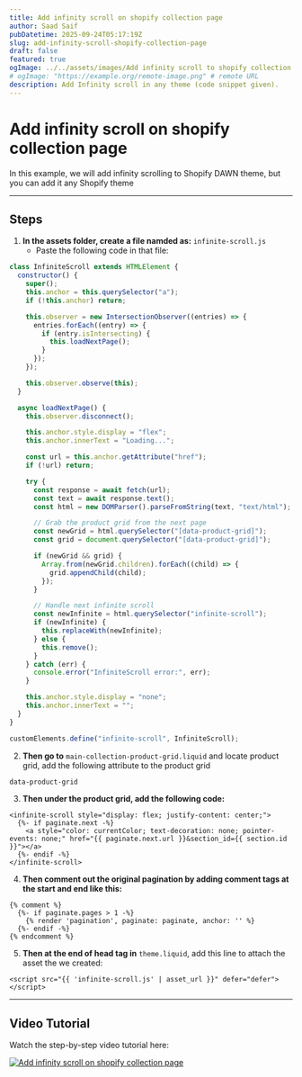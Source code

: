 ```yaml
---
title: Add infinity scroll on shopify collection page
author: Saad Saif
pubDatetime: 2025-09-24T05:17:19Z
slug: add-infinity-scroll-shopify-collection-page
draft: false
featured: true
ogImage: ../../assets/images/Add infinity scroll to shopify collection page.png # src/assets/images/example.png
# ogImage: "https://example.org/remote-image.png" # remote URL
description: Add Infinity scroll in any theme (code snippet given).
---
```


# Add infinity scroll on shopify collection page

In this example, we will add infinity scrolling to Shopify DAWN theme, but you can add it any Shopify theme

---

## Steps

1. **In the assets folder, create a file namded as:** `infinite-scroll.js`
   - Paste the following code in that file:

```javascript
class InfiniteScroll extends HTMLElement {
  constructor() {
    super();
    this.anchor = this.querySelector("a");
    if (!this.anchor) return;

    this.observer = new IntersectionObserver((entries) => {
      entries.forEach((entry) => {
        if (entry.isIntersecting) {
          this.loadNextPage();
        }
      });
    });

    this.observer.observe(this);
  }

  async loadNextPage() {
    this.observer.disconnect();

    this.anchor.style.display = "flex";
    this.anchor.innerText = "Loading...";

    const url = this.anchor.getAttribute("href");
    if (!url) return;

    try {
      const response = await fetch(url);
      const text = await response.text();
      const html = new DOMParser().parseFromString(text, "text/html");

      // Grab the product grid from the next page
      const newGrid = html.querySelector("[data-product-grid]");
      const grid = document.querySelector("[data-product-grid]");

      if (newGrid && grid) {
        Array.from(newGrid.children).forEach((child) => {
          grid.appendChild(child);
        });
      }

      // Handle next infinite scroll
      const newInfinite = html.querySelector("infinite-scroll");
      if (newInfinite) {
        this.replaceWith(newInfinite);
      } else {
        this.remove();
      }
    } catch (err) {
      console.error("InfiniteScroll error:", err);
    }

    this.anchor.style.display = "none";
    this.anchor.innerText = "";
  }
}

customElements.define("infinite-scroll", InfiniteScroll);
```

2. **Then go to** `main-collection-product-grid.liquid` and locate product grid, add the following attribute to the product grid
```html
data-product-grid
```
3. **Then under the product grid, add the following code:**
```liquid
<infinite-scroll style="display: flex; justify-content: center;">
  {%- if paginate.next -%}
    <a style="color: currentColor; text-decoration: none; pointer-events: none;" href="{{ paginate.next.url }}&section_id={{ section.id }}"></a>
  {%- endif -%}
</infinite-scroll>
```

4. **Then comment out the original pagination by adding comment tags at the start and end like this:**
```liquid
{% comment %}
  {%- if paginate.pages > 1 -%}
    {% render 'pagination', paginate: paginate, anchor: '' %}
  {%- endif -%}
{% endcomment %}
```

5. **Then at the end of head tag in** `theme.liquid`, add this line to attach the asset the we created:
```liquid
<script src="{{ 'infinite-scroll.js' | asset_url }}" defer="defer"></script>
```

---

## Video Tutorial

Watch the step-by-step video tutorial here:

[![Add infinity scroll on shopify collection page](https://img.youtube.com/vi/ojao6BS8KPk/maxresdefault.jpg)](https://www.youtube.com/watch?v=ojao6BS8KPk)
